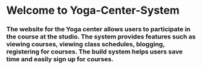 # Welcome to Yoga-Center-System

### The website for the Yoga center allows users to participate in the course at the studio. The system provides features such as viewing courses, viewing class schedules, blogging, registering for courses. The build system helps users save time and easily sign up for courses.